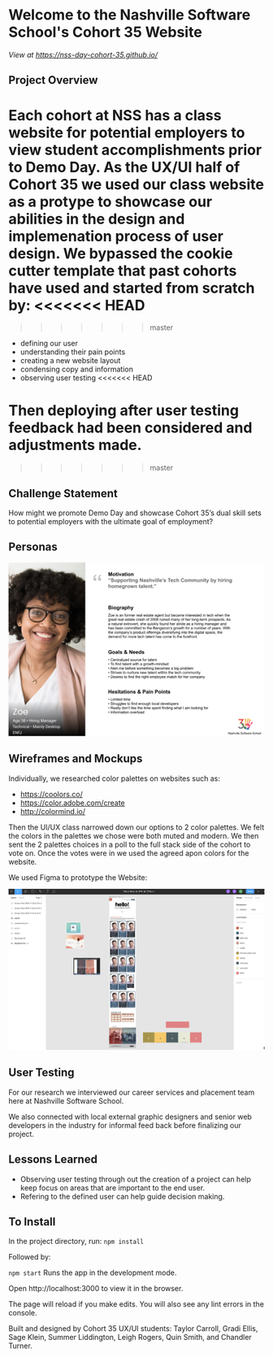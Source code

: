 # Welcome to the Nashville Software School's Cohort 35 Website

*View at https://nss-day-cohort-35.github.io/*

## Project Overview
Each cohort at NSS has a class website for potential employers to view student accomplishments prior to Demo Day. As the UX/UI half of Cohort 35 we used our class website as a protype to showcase our abilities in the design and implemenation process of user design. We bypassed the cookie cutter template that past cohorts have used and started from scratch by:
<<<<<<< HEAD
=======

>>>>>>> master
+ defining our user
+ understanding their pain points
+ creating a new website layout
+ condensing copy and information
+ observing user testing
<<<<<<< HEAD

Then deploying after user testing feedback had been considered and adjustments made.
=======
>>>>>>> master

## Challenge Statement
How might we promote Demo Day and showcase Cohort 35’s dual skill sets to potential employers with the ultimate goal of employment?

## Personas
<img src="RMImages/Persona.png" alt="Persona">

## Wireframes and Mockups

Individually, we researched color palettes on websites such as: 

+ https://coolors.co/
+ https://color.adobe.com/create
+ http://colormind.io/

Then the UI/UX class narrowed down our options to 2 color palettes. We felt the colors in the palettes we chose were both muted and modern. We then sent the 2 palettes choices in a poll to the full stack side of the cohort to vote on. Once the votes were in we used the agreed apon colors for the website.

We used Figma to prototype the Website: 

<img src="RMImages/Figma.png" alt="Figma Mock"> 

## User Testing
For our research we interviewed our career services and placement team here at Nashville Software School.

We also connected with local external graphic designers and senior web developers in the industry for informal feed back before finalizing our project.

## Lessons Learned

+ Observing user testing through out the creation of a project can help keep focus on areas that are important to the end user.
+ Refering to the defined user can help guide decision making.


## To Install
In the project directory, run:
`npm install`

Followed by:

`npm start`
Runs the app in the development mode.

Open http://localhost:3000 to view it in the browser.

The page will reload if you make edits.
You will also see any lint errors in the console.

Built and designed by Cohort 35 UX/UI students: Taylor Carroll, Gradi Ellis, Sage Klein, Summer Liddington, Leigh Rogers, Quin Smith, and Chandler Turner.
